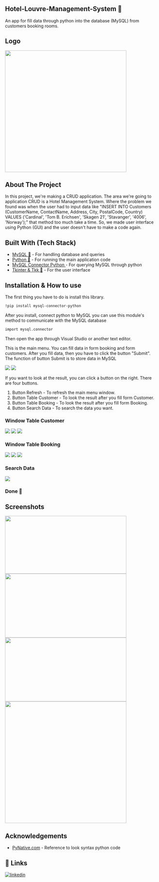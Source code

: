 ## Hotel-Louvre-Management-System 🏨
An app for fill data through python into the database (MySQL) 
from customers booking rooms.

## Logo
<img src="/images/LouvreLogo.png" width="400" height="400">

## About The Project

In this project, 
we're making a CRUD application. 
The area we're going to application CRUD is a Hotel Management System. 
Where the problem we found was when the user had to input data like 
"INSERT INTO Customers (CustomerName, ContactName, Address, City, PostalCode, Country)
VALUES ('Cardinal', 'Tom B. Erichsen', 'Skagen 21', 'Stavanger', '4006', 'Norway');" that method too much take a time. So, we made user interface using Python (GUI) and the user doesn't have to make a code again. 

## Built With (Tech Stack)

 - [MySQL 🐬](https://www.mysql.com/) - For handling database and queries
 - [Python 🐍](https://www.python.org/) - For running the main application code
 - [MySQL Connector Python ](https://dev.mysql.com/doc/connector-python/en/t) - For querying MySQL through python
 - [Tkinter & Tkk 🎨](https://docs.python.org/3/library/tkinter.ttk.html) - For the user interface


## Installation & How to use

The first thing you have to do is install this library.


```bash
!pip install mysql-connector-python
```
After you install, connect python to MySQL you can use this module's method to communicate with the MySQL database
```bash
import mysql.connector
```
Then open the app through Visual Studio or another text editor. 

This is the main menu. You can fill data in form booking and form customers. After you fill data, then you have to click the button "Submit". The function of button Submit is to store data in MySQL

![](images/using/1.JPG) ![](images/using/2.JPG)


If you want to look at the result, you can click a button on the right. There are four buttons. 
1. Button Refresh - To refresh the main menu window.
2. Button Table Customer - To look the result after you fill form Customer.
3. Button Table Booking - To look the result after you fill form Booking.
4. Button Search Data -  To search the data you want.

### Window Table Customer
![](images/using/3.JPG) ![](images/using/4.JPG)
![](images/using/5.JPG)

### Window Table Booking
![](images/using/6.JPG) ![](images/using/7.JPG)
![](images/using/8.JPG)

### Search Data
![](images/using/9.JPG)






### Done 🎉

## Screenshots
<img src="images/MainMenu%20-%20Screenshot.JPG" width="400" height="190"> <img src="images/CustomerMenu%20-%20Screenshot.JPG" width="400" height="210">
<img src="images/Booking%20-%20Screenshot.JPG" width="400" height="210"> <img src="images/SearchData%20-%20%20Screenshot.JPG" width="400" height="400">
                                                                         

## Acknowledgements 
- [PyNative.com](https://pynative.com/) - Reference to look syntax python code




## 🔗 Links
[![linkedin](https://img.shields.io/badge/linkedin-0A66C2?style=for-the-badge&logo=linkedin&logoColor=white)](https://www.linkedin.com/in/abdu-malikh-824209193/)




